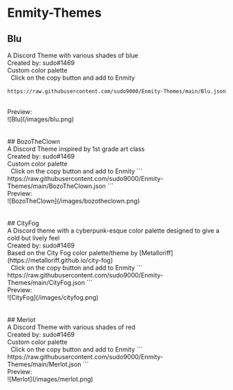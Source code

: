 # Enmity-Themes

## Blu <br>
A Discord Theme with various shades of blue <br>
Created by: sudo#1469 <br>
Custom color palette <br>
&nbsp;&nbsp;Click on the copy button and add to Enmity
```
https://raw.githubusercontent.com/sudo9000/Enmity-Themes/main/Blu.json
```
<br>
Preview: <br>
![Blu](/images/blu.png)
<br>
<br>
<br>
## BozoTheClown <br>
A Discord Theme inspired by 1st grade art class <br>
Created by: sudo#1469 <br>
Custom color palette <br>
&nbsp;&nbsp;Click on the copy button and add to Enmity
```
https://raw.githubusercontent.com/sudo9000/Enmity-Themes/main/BozoTheClown.json
```
<br>
Preview: <br>
![BozoTheClown](/images/bozotheclown.png)
<br>
<br>
<br>
## CityFog <br>
A Discord theme with a cyberpunk-esque color palette designed to give a cold but lively feel <br>
Created by: sudo#1469 <br>
Based on the City Fog color palette/theme by [Metalloriff](https://metalloriff.github.io/city-fog) <br>
&nbsp;&nbsp;Click on the copy button and add to Enmity
```
https://raw.githubusercontent.com/sudo9000/Enmity-Themes/main/CityFog.json
```
<br>
Preview: <br>
![CityFog](/images/cityfog.png)
<br>
<br>
<br>
## Merlot <br>
A Discord Theme with various shades of red <br>
Created by: sudo#1469 <br>
Custom color palette <br>
&nbsp;&nbsp;Click on the copy button and add to Enmity
```
https://raw.githubusercontent.com/sudo9000/Enmity-Themes/main/Merlot.json
```
<br>
Preview: <br>
![Merlot](/images/merlot.png)
<br>
<br>
<br>
